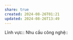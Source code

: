 ```yaml
---
share: true
created: 2024-08-26T01:21
updated: 2024-08-26T13:49
---
```

Lĩnh vực:: 
Nhu cầu công nghệ::
